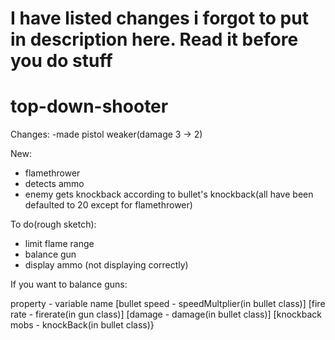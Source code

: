 # I have listed changes i forgot to put in description here. Read it before you do stuff
# top-down-shooter

Changes:
-made pistol weaker(damage 3 -> 2)

New:
- flamethrower
- detects ammo
- enemy gets knockback according to bullet's knockback(all have been defaulted to 20 except for flamethrower)

To do(rough sketch):
- limit flame range
- balance gun
- display ammo (not displaying correctly)

If you want to balance guns:

property   -    variable name
[bullet speed - speedMultplier(in bullet class)]
[fire rate - firerate(in gun class)]
[damage - damage(in bullet class)]
[knockback mobs - knockBack(in bullet class)}
